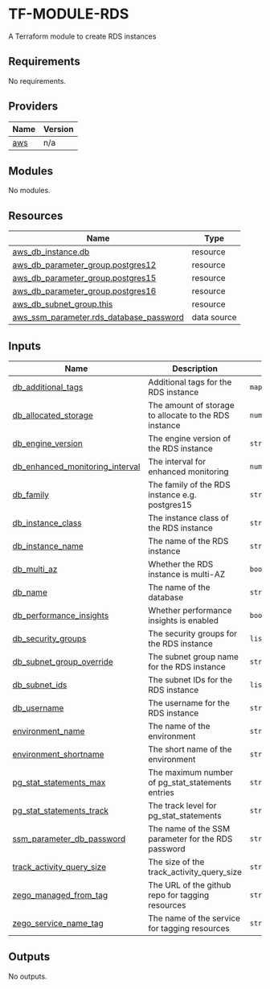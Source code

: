 # TF-MODULE-RDS
A Terraform module to create RDS instances

## Requirements

No requirements.

## Providers

| Name | Version |
|------|---------|
| <a name="provider_aws"></a> [aws](#provider\_aws) | n/a |

## Modules

No modules.

## Resources

| Name | Type |
|------|------|
| [aws_db_instance.db](https://registry.terraform.io/providers/hashicorp/aws/latest/docs/resources/db_instance) | resource |
| [aws_db_parameter_group.postgres12](https://registry.terraform.io/providers/hashicorp/aws/latest/docs/resources/db_parameter_group) | resource |
| [aws_db_parameter_group.postgres15](https://registry.terraform.io/providers/hashicorp/aws/latest/docs/resources/db_parameter_group) | resource |
| [aws_db_parameter_group.postgres16](https://registry.terraform.io/providers/hashicorp/aws/latest/docs/resources/db_parameter_group) | resource |
| [aws_db_subnet_group.this](https://registry.terraform.io/providers/hashicorp/aws/latest/docs/resources/db_subnet_group) | resource |
| [aws_ssm_parameter.rds_database_password](https://registry.terraform.io/providers/hashicorp/aws/latest/docs/data-sources/ssm_parameter) | data source |

## Inputs

| Name | Description | Type | Default | Required |
|------|-------------|------|---------|:--------:|
| <a name="input_db_additional_tags"></a> [db\_additional\_tags](#input\_db\_additional\_tags) | Additional tags for the RDS instance | `map(string)` | `{}` | no |
| <a name="input_db_allocated_storage"></a> [db\_allocated\_storage](#input\_db\_allocated\_storage) | The amount of storage to allocate to the RDS instance | `number` | n/a | yes |
| <a name="input_db_engine_version"></a> [db\_engine\_version](#input\_db\_engine\_version) | The engine version of the RDS instance | `string` | n/a | yes |
| <a name="input_db_enhanced_monitoring_interval"></a> [db\_enhanced\_monitoring\_interval](#input\_db\_enhanced\_monitoring\_interval) | The interval for enhanced monitoring | `number` | `0` | no |
| <a name="input_db_family"></a> [db\_family](#input\_db\_family) | The family of the RDS instance e.g. postgres15 | `string` | n/a | yes |
| <a name="input_db_instance_class"></a> [db\_instance\_class](#input\_db\_instance\_class) | The instance class of the RDS instance | `string` | n/a | yes |
| <a name="input_db_instance_name"></a> [db\_instance\_name](#input\_db\_instance\_name) | The name of the RDS instance | `string` | n/a | yes |
| <a name="input_db_multi_az"></a> [db\_multi\_az](#input\_db\_multi\_az) | Whether the RDS instance is multi-AZ | `bool` | n/a | yes |
| <a name="input_db_name"></a> [db\_name](#input\_db\_name) | The name of the database | `string` | n/a | yes |
| <a name="input_db_performance_insights"></a> [db\_performance\_insights](#input\_db\_performance\_insights) | Whether performance insights is enabled | `bool` | n/a | yes |
| <a name="input_db_security_groups"></a> [db\_security\_groups](#input\_db\_security\_groups) | The security groups for the RDS instance | `list(string)` | n/a | yes |
| <a name="input_db_subnet_group_override"></a> [db\_subnet\_group\_override](#input\_db\_subnet\_group\_override) | The subnet group name for the RDS instance | `string` | `""` | no |
| <a name="input_db_subnet_ids"></a> [db\_subnet\_ids](#input\_db\_subnet\_ids) | The subnet IDs for the RDS instance | `list(string)` | n/a | yes |
| <a name="input_db_username"></a> [db\_username](#input\_db\_username) | The username for the RDS instance | `string` | n/a | yes |
| <a name="input_environment_name"></a> [environment\_name](#input\_environment\_name) | The name of the environment | `string` | n/a | yes |
| <a name="input_environment_shortname"></a> [environment\_shortname](#input\_environment\_shortname) | The short name of the environment | `string` | n/a | yes |
| <a name="input_pg_stat_statements_max"></a> [pg\_stat\_statements\_max](#input\_pg\_stat\_statements\_max) | The maximum number of pg\_stat\_statements entries | `string` | `"5000"` | no |
| <a name="input_pg_stat_statements_track"></a> [pg\_stat\_statements\_track](#input\_pg\_stat\_statements\_track) | The track level for pg\_stat\_statements | `string` | `"TOP"` | no |
| <a name="input_ssm_parameter_db_password"></a> [ssm\_parameter\_db\_password](#input\_ssm\_parameter\_db\_password) | The name of the SSM parameter for the RDS password | `string` | n/a | yes |
| <a name="input_track_activity_query_size"></a> [track\_activity\_query\_size](#input\_track\_activity\_query\_size) | The size of the track\_activity\_query\_size | `string` | `"4096"` | no |
| <a name="input_zego_managed_from_tag"></a> [zego\_managed\_from\_tag](#input\_zego\_managed\_from\_tag) | The URL of the github repo for tagging resources | `string` | n/a | yes |
| <a name="input_zego_service_name_tag"></a> [zego\_service\_name\_tag](#input\_zego\_service\_name\_tag) | The name of the service for tagging resources | `string` | n/a | yes |

## Outputs

No outputs.
